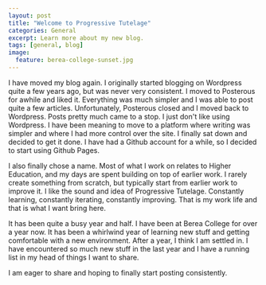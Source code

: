 ```yaml
---
layout: post
title: "Welcome to Progressive Tutelage"
categories: General
excerpt: Learn more about my new blog.
tags: [general, blog]
image:
  feature: berea-college-sunset.jpg
---
```


I have moved my blog again. I originally started blogging on Wordpress quite a few years ago, but was never very consistent. I moved to Posterous for awhile and liked it. Everything was much simpler and I was able to post quite a few articles. Unfortunately, Posterous closed and I moved back to Wordpress. Posts pretty much came to a stop. I just don't like using Wordpress. I have been meaning to move to a platform where writing was simpler and where I had more control over the site. I finally sat down and decided to get it done. I have had a Github account for a while, so I decided to start using Github Pages.

I also finally chose a name. Most of what I work on relates to Higher Education, and my days are spent building on top of earlier work. I rarely create something from scratch, but typically start from earlier work to improve it. I like the sound and idea of Progressive Tutelage. Constantly learning, constantly iterating, constantly improving. That is my work life and that is what I want bring here.

It has been quite a busy year and half. I have been at Berea College for over a year now. It has been a whirlwind year of learning new stuff and getting comfortable with a new environment. After a year, I think I am settled in. I have encountered so much new stuff in the last year and I have a running list in my head of things I want to share.

I am eager to share and hoping to finally start posting consistently.